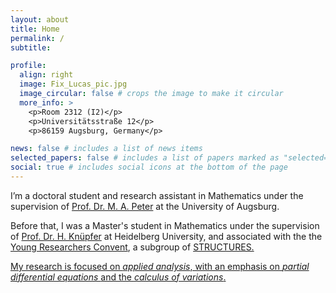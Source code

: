 ```yaml
---
layout: about
title: Home
permalink: /
subtitle:

profile:
  align: right
  image: Fix_Lucas_pic.jpg
  image_circular: false # crops the image to make it circular
  more_info: >
    <p>Room 2312 (I2)</p>
    <p>Universitätsstraße 12</p>
    <p>86159 Augsburg, Germany</p>

news: false # includes a list of news items
selected_papers: false # includes a list of papers marked as "selected={true}"
social: true # includes social icons at the bottom of the page
---
```


I’m a doctoral student and research assistant in Mathematics under the supervision of <a href="https://www.uni-augsburg.de/de/fakultaet/mntf/math/prof/appa/mp/" target=" blank">Prof. Dr. M. A. Peter</a> at the University of Augsburg. 

Before that, I was a Master's student in Mathematics under the supervision of <a href="https://www.uni-heidelberg.de/math/knuepfer/" target="_blank">Prof. Dr. H. Knüpfer</a> at Heidelberg University, and associated with the the <a href="https://structures.uni-heidelberg.de/YRC.php" target=" blank">Young Researchers Convent</a>, a subgroup of <a href="https://www.structures.uni-heidelberg.de/index.php" target=" blank">STRUCTURES.

My research is focused on <em>applied analysis</em>, with an emphasis on <em>partial differential equations </em> and the <em>calculus of variations</em>.
